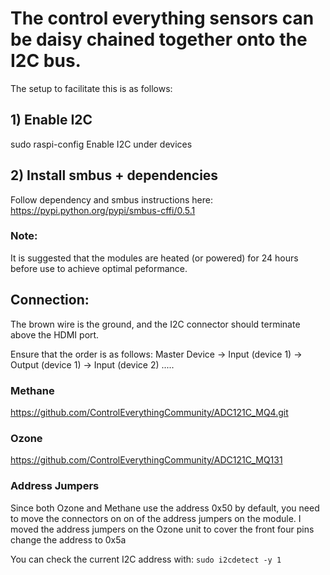 # The control everything sensors can be daisy chained together onto the I2C bus.

The setup to facilitate this is as follows:

## 1) Enable I2C

sudo raspi-config
Enable I2C under devices

## 2) Install smbus + dependencies

Follow dependency and smbus instructions here:
https://pypi.python.org/pypi/smbus-cffi/0.5.1

### Note:

It is suggested that the modules are heated (or powered) for 24 hours before use to achieve optimal peformance.

## Connection:

The brown wire is the ground, and the I2C connector should terminate above the HDMI port.

Ensure that the order is as follows:
Master Device -> Input (device 1) -> Output (device 1) -> Input (device 2) .....

### Methane

https://github.com/ControlEverythingCommunity/ADC121C_MQ4.git

### Ozone

https://github.com/ControlEverythingCommunity/ADC121C_MQ131

### Address Jumpers

Since both Ozone and Methane use the address 0x50 by default, you need to move the connectors on on of the address jumpers on the module. I moved the address jumpers on the Ozone unit to cover the front four pins change the address to 0x5a

You can check the current I2C address with:
```sudo i2cdetect -y 1```
